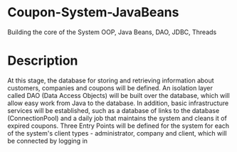 # Coupon-System-JavaBeans
Building the core of the System  OOP, Java Beans, DAO, JDBC, Threads

# Description
At this stage, the database for storing and retrieving information about customers, companies and coupons will be defined. An isolation layer called DAO (Data Access Objects) will be built over the database, which will allow easy work from Java to the database.
In addition, basic infrastructure services will be established, such as a database of links to the database (ConnectionPool) and a daily job that maintains the system and cleans it of expired coupons.
Three Entry Points will be defined for the system for each of the system's client types - administrator, company and client, which will be connected by logging in
